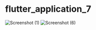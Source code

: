 # flutter_application_7



![Screenshot (1)](https://user-images.githubusercontent.com/96682550/147920619-bf58445f-1309-4f78-8a6e-f0e0ef125bd9.png)
![Screenshot (6)](https://user-images.githubusercontent.com/96682550/147920637-4cf58968-874e-4895-80cd-ae1878deaba6.png)
